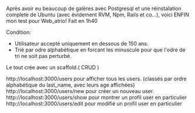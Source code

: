 Après avoir eu beaucoup de galères avec Postgresql et une réinstalation complete de Ubuntu (avec évidement RVM, Npm, Rails et co...), voici ENFIN mon test pour Web_atrio!
Fait en 1h40

Condition:

- Utilisateur accepté uniquement en dessous de 150 ans.
- Trié par odre alphabétique en forcant les minuscule pour que l'odre de tri ne soit pas perturbé.

Le tout crée avec un scaffold.( CRUD )

http://localhost:3000/users pour afficher tous les users. (classés par ordre alphabétique du last_name, avec leurs age affichées)
http://localhost:3000/users/new pour créer un nouveau user.
http://localhost:3000/users/show pour montrer un profil user en particulier
http://localhost:3000/users/edit pour modifié un profil user en particulier
